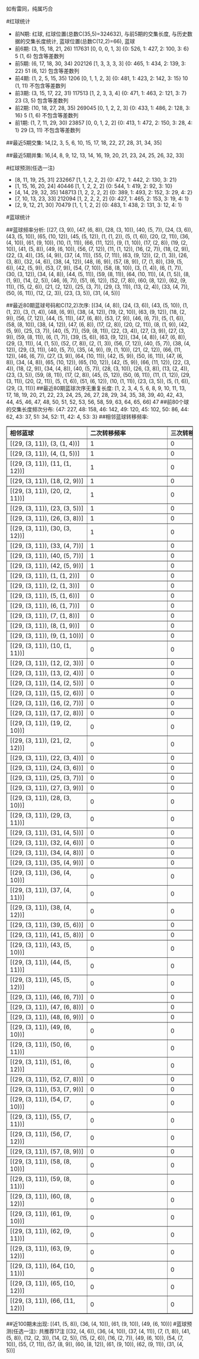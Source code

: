 <!-- 
.. title: 大乐透14051期(2014-05-05)数据分析报告
.. slug: dlott-14051-2014-05-05-report
.. date: 2014-05-06 08:00:00 UTC+08:00
.. tags: Lottery
.. link: 
.. description: 
.. type: text
-->

如有雷同，纯属巧合

<!-- TEASER_END-->

#红球统计

- 前N期: 红球, 红球位置(总数C(35,5)=324632), 与前5期的交集长度, 与历史数据的交集长度统计, 蓝球位置(总数C(12,2)=66), 蓝球
- 前6期: (3, 15, 18, 21, 26) 117631 [0, 0, 0, 1, 3] {0: 526, 1: 427, 2: 100, 3: 6} 5 (1, 6) 包含等差数列
- 前5期: (6, 17, 18, 30, 34) 202126 [1, 3, 3, 3, 3] {0: 465, 1: 434, 2: 139, 3: 22} 51 (6, 12) 包含等差数列
- 前4期: (1, 2, 5, 15, 35) 1206 [0, 1, 1, 2, 3] {0: 481, 1: 423, 2: 142, 3: 15} 10 (1, 11) 不包含等差数列
- 前3期: (3, 15, 17, 22, 31) 117513 [1, 2, 3, 3, 4] {0: 471, 1: 463, 2: 121, 3: 7} 23 (3, 5) 包含等差数列
- 前2期: (10, 18, 27, 28, 35) 269045 [0, 1, 2, 2, 3] {0: 433, 1: 486, 2: 128, 3: 16} 5 (1, 6) 不包含等差数列
- 前1期: (1, 7, 11, 29, 30) 23857 [0, 0, 1, 2, 2] {0: 413, 1: 472, 2: 150, 3: 28, 4: 1} 29 (3, 11) 不包含等差数列

##最近5期交集:
14,[2, 3, 5, 6, 10, 15, 17, 18, 22, 27, 28, 31, 34, 35]

##最近5期并集:
16,[4, 8, 9, 12, 13, 14, 16, 19, 20, 21, 23, 24, 25, 26, 32, 33]

#红球预测(任选一注)

- [8, 11, 19, 25, 31] 232667 [1, 1, 2, 2, 2] {0: 472, 1: 442, 2: 130, 3: 21}
- [1, 15, 16, 20, 24] 40446 [1, 1, 2, 2, 2] {0: 544, 1: 419, 2: 92, 3: 10}
- [4, 14, 29, 32, 35] 148713 [1, 2, 2, 2, 2] {0: 389, 1: 493, 2: 152, 3: 29, 4: 2}
- [7, 10, 13, 23, 33] 212094 [1, 2, 2, 2, 2] {0: 427, 1: 465, 2: 153, 3: 19, 4: 1}
- [2, 9, 12, 21, 30] 70479 [1, 1, 1, 2, 2] {0: 483, 1: 438, 2: 131, 3: 12, 4: 1}

#蓝球统计

##蓝球频率分析:
[(27, (3, 9)), (47, (6, 8)), (28, (3, 10)), (40, (5, 7)), (24, (3, 6)), (43, (5, 10)), (65, (10, 12)), (45, (5, 12)), (1, (1, 2)), (5, (1, 6)), (20, (2, 11)), (36, (4, 10)), (61, (9, 10)), (10, (1, 11)), (66, (11, 12)), (9, (1, 10)), (17, (2, 8)), (19, (2, 10)), (41, (5, 8)), (49, (6, 10)), (56, (7, 12)), (11, (1, 12)), (16, (2, 7)), (18, (2, 9)), (22, (3, 4)), (35, (4, 9)), (37, (4, 11)), (55, (7, 11)), (63, (9, 12)), (2, (1, 3)), (26, (3, 8)), (32, (4, 6)), (38, (4, 12)), (48, (6, 9)), (57, (8, 9)), (7, (1, 8)), (39, (5, 6)), (42, (5, 9)), (53, (7, 9)), (54, (7, 10)), (58, (8, 10)), (3, (1, 4)), (6, (1, 7)), (30, (3, 12)), (34, (4, 8)), (44, (5, 11)), (59, (8, 11)), (64, (10, 11)), (4, (1, 5)), (8, (1, 9)), (14, (2, 5)), (46, (6, 7)), (51, (6, 12)), (52, (7, 8)), (60, (8, 12)), (62, (9, 11)), (15, (2, 6)), (21, (2, 12)), (25, (3, 7)), (29, (3, 11)), (13, (2, 4)), (33, (4, 7)), (50, (6, 11)), (12, (2, 3)), (23, (3, 5)), (31, (4, 5))]

##最近80期蓝球号码和C(12,2)次序:
[(34, (4, 8)), (24, (3, 6)), (43, (5, 10)), (1, (1, 2)), (3, (1, 4)), (48, (6, 9)), (38, (4, 12)), (19, (2, 10)), (63, (9, 12)), (18, (2, 9)), (56, (7, 12)), (44, (5, 11)), (47, (6, 8)), (53, (7, 9)), (46, (6, 7)), (5, (1, 6)), (58, (8, 10)), (38, (4, 12)), (47, (6, 8)), (17, (2, 8)), (20, (2, 11)), (8, (1, 9)), (42, (5, 9)), (25, (3, 7)), (40, (5, 7)), (59, (8, 11)), (22, (3, 4)), (27, (3, 9)), (27, (3, 9)), (59, (8, 11)), (6, (1, 7)), (39, (5, 6)), (63, (9, 12)), (34, (4, 8)), (47, (6, 8)), (29, (3, 11)), (4, (1, 5)), (52, (7, 8)), (2, (1, 3)), (56, (7, 12)), (40, (5, 7)), (38, (4, 12)), (29, (3, 11)), (40, (5, 7)), (35, (4, 9)), (9, (1, 10)), (21, (2, 12)), (66, (11, 12)), (46, (6, 7)), (27, (3, 9)), (64, (10, 11)), (42, (5, 9)), (50, (6, 11)), (47, (6, 8)), (34, (4, 8)), (65, (10, 12)), (65, (10, 12)), (42, (5, 9)), (66, (11, 12)), (22, (3, 4)), (18, (2, 9)), (34, (4, 8)), (40, (5, 7)), (28, (3, 10)), (26, (3, 8)), (13, (2, 4)), (23, (3, 5)), (59, (8, 11)), (17, (2, 8)), (45, (5, 12)), (50, (6, 11)), (11, (1, 12)), (29, (3, 11)), (20, (2, 11)), (5, (1, 6)), (51, (6, 12)), (10, (1, 11)), (23, (3, 5)), (5, (1, 6)), (29, (3, 11))]
##最近80期蓝球次序无重复长度:
[1, 2, 3, 4, 5, 6, 8, 9, 10, 11, 13, 17, 18, 19, 20, 21, 22, 23, 24, 25, 26, 27, 28, 29, 34, 35, 38, 39, 40, 42, 43, 44, 45, 46, 47, 48, 50, 51, 52, 53, 56, 58, 59, 63, 64, 65, 66] 47
##前80个球的交集长度频次分布:
{47: 227, 48: 158, 46: 142, 49: 120, 45: 102, 50: 86, 44: 62, 43: 37, 51: 34, 52: 11, 42: 4, 53: 3}
##相邻蓝球转移频率:
<table border="1" class="table table-striped dataframe">
  <thead>
    <tr style="text-align: left;">
      <th style="min-width: 200px;">相邻蓝球</th>
      <th style="min-width: 200px;">二次转移频率</th>
      <th style="min-width: 200px;">三次转移频率</th>
    </tr>
  </thead>
  <tbody>
    <tr>
      <td>    [(29, (3, 11)), (3, (1, 4))]</td>
      <td> 1</td>
      <td> 0</td>
    </tr>
    <tr>
      <td>    [(29, (3, 11)), (4, (1, 5))]</td>
      <td> 1</td>
      <td> 0</td>
    </tr>
    <tr>
      <td>  [(29, (3, 11)), (11, (1, 12))]</td>
      <td> 1</td>
      <td> 0</td>
    </tr>
    <tr>
      <td>   [(29, (3, 11)), (18, (2, 9))]</td>
      <td> 1</td>
      <td> 0</td>
    </tr>
    <tr>
      <td>  [(29, (3, 11)), (20, (2, 11))]</td>
      <td> 1</td>
      <td> 0</td>
    </tr>
    <tr>
      <td>   [(29, (3, 11)), (23, (3, 5))]</td>
      <td> 1</td>
      <td> 0</td>
    </tr>
    <tr>
      <td>   [(29, (3, 11)), (26, (3, 8))]</td>
      <td> 1</td>
      <td> 0</td>
    </tr>
    <tr>
      <td>  [(29, (3, 11)), (30, (3, 12))]</td>
      <td> 1</td>
      <td> 0</td>
    </tr>
    <tr>
      <td>   [(29, (3, 11)), (33, (4, 7))]</td>
      <td> 1</td>
      <td> 0</td>
    </tr>
    <tr>
      <td>   [(29, (3, 11)), (40, (5, 7))]</td>
      <td> 1</td>
      <td> 0</td>
    </tr>
    <tr>
      <td>   [(29, (3, 11)), (42, (5, 9))]</td>
      <td> 1</td>
      <td> 0</td>
    </tr>
    <tr>
      <td>    [(29, (3, 11)), (1, (1, 2))]</td>
      <td> 0</td>
      <td> 0</td>
    </tr>
    <tr>
      <td>    [(29, (3, 11)), (2, (1, 3))]</td>
      <td> 0</td>
      <td> 0</td>
    </tr>
    <tr>
      <td>    [(29, (3, 11)), (5, (1, 6))]</td>
      <td> 0</td>
      <td> 0</td>
    </tr>
    <tr>
      <td>    [(29, (3, 11)), (6, (1, 7))]</td>
      <td> 0</td>
      <td> 0</td>
    </tr>
    <tr>
      <td>    [(29, (3, 11)), (7, (1, 8))]</td>
      <td> 0</td>
      <td> 0</td>
    </tr>
    <tr>
      <td>    [(29, (3, 11)), (8, (1, 9))]</td>
      <td> 0</td>
      <td> 0</td>
    </tr>
    <tr>
      <td>   [(29, (3, 11)), (9, (1, 10))]</td>
      <td> 0</td>
      <td> 0</td>
    </tr>
    <tr>
      <td>  [(29, (3, 11)), (10, (1, 11))]</td>
      <td> 0</td>
      <td> 0</td>
    </tr>
    <tr>
      <td>   [(29, (3, 11)), (12, (2, 3))]</td>
      <td> 0</td>
      <td> 0</td>
    </tr>
    <tr>
      <td>   [(29, (3, 11)), (13, (2, 4))]</td>
      <td> 0</td>
      <td> 0</td>
    </tr>
    <tr>
      <td>   [(29, (3, 11)), (14, (2, 5))]</td>
      <td> 0</td>
      <td> 0</td>
    </tr>
    <tr>
      <td>   [(29, (3, 11)), (15, (2, 6))]</td>
      <td> 0</td>
      <td> 0</td>
    </tr>
    <tr>
      <td>   [(29, (3, 11)), (16, (2, 7))]</td>
      <td> 0</td>
      <td> 0</td>
    </tr>
    <tr>
      <td>   [(29, (3, 11)), (17, (2, 8))]</td>
      <td> 0</td>
      <td> 0</td>
    </tr>
    <tr>
      <td>  [(29, (3, 11)), (19, (2, 10))]</td>
      <td> 0</td>
      <td> 0</td>
    </tr>
    <tr>
      <td>  [(29, (3, 11)), (21, (2, 12))]</td>
      <td> 0</td>
      <td> 0</td>
    </tr>
    <tr>
      <td>   [(29, (3, 11)), (22, (3, 4))]</td>
      <td> 0</td>
      <td> 0</td>
    </tr>
    <tr>
      <td>   [(29, (3, 11)), (24, (3, 6))]</td>
      <td> 0</td>
      <td> 0</td>
    </tr>
    <tr>
      <td>   [(29, (3, 11)), (25, (3, 7))]</td>
      <td> 0</td>
      <td> 0</td>
    </tr>
    <tr>
      <td>   [(29, (3, 11)), (27, (3, 9))]</td>
      <td> 0</td>
      <td> 0</td>
    </tr>
    <tr>
      <td>  [(29, (3, 11)), (28, (3, 10))]</td>
      <td> 0</td>
      <td> 0</td>
    </tr>
    <tr>
      <td>  [(29, (3, 11)), (29, (3, 11))]</td>
      <td> 0</td>
      <td> 0</td>
    </tr>
    <tr>
      <td>   [(29, (3, 11)), (31, (4, 5))]</td>
      <td> 0</td>
      <td> 0</td>
    </tr>
    <tr>
      <td>   [(29, (3, 11)), (32, (4, 6))]</td>
      <td> 0</td>
      <td> 0</td>
    </tr>
    <tr>
      <td>   [(29, (3, 11)), (34, (4, 8))]</td>
      <td> 0</td>
      <td> 0</td>
    </tr>
    <tr>
      <td>   [(29, (3, 11)), (35, (4, 9))]</td>
      <td> 0</td>
      <td> 0</td>
    </tr>
    <tr>
      <td>  [(29, (3, 11)), (36, (4, 10))]</td>
      <td> 0</td>
      <td> 0</td>
    </tr>
    <tr>
      <td>  [(29, (3, 11)), (37, (4, 11))]</td>
      <td> 0</td>
      <td> 0</td>
    </tr>
    <tr>
      <td>  [(29, (3, 11)), (38, (4, 12))]</td>
      <td> 0</td>
      <td> 0</td>
    </tr>
    <tr>
      <td>   [(29, (3, 11)), (39, (5, 6))]</td>
      <td> 0</td>
      <td> 0</td>
    </tr>
    <tr>
      <td>   [(29, (3, 11)), (41, (5, 8))]</td>
      <td> 0</td>
      <td> 0</td>
    </tr>
    <tr>
      <td>  [(29, (3, 11)), (43, (5, 10))]</td>
      <td> 0</td>
      <td> 0</td>
    </tr>
    <tr>
      <td>  [(29, (3, 11)), (44, (5, 11))]</td>
      <td> 0</td>
      <td> 0</td>
    </tr>
    <tr>
      <td>  [(29, (3, 11)), (45, (5, 12))]</td>
      <td> 0</td>
      <td> 0</td>
    </tr>
    <tr>
      <td>   [(29, (3, 11)), (46, (6, 7))]</td>
      <td> 0</td>
      <td> 0</td>
    </tr>
    <tr>
      <td>   [(29, (3, 11)), (47, (6, 8))]</td>
      <td> 0</td>
      <td> 0</td>
    </tr>
    <tr>
      <td>   [(29, (3, 11)), (48, (6, 9))]</td>
      <td> 0</td>
      <td> 0</td>
    </tr>
    <tr>
      <td>  [(29, (3, 11)), (49, (6, 10))]</td>
      <td> 0</td>
      <td> 0</td>
    </tr>
    <tr>
      <td>  [(29, (3, 11)), (50, (6, 11))]</td>
      <td> 0</td>
      <td> 0</td>
    </tr>
    <tr>
      <td>  [(29, (3, 11)), (51, (6, 12))]</td>
      <td> 0</td>
      <td> 0</td>
    </tr>
    <tr>
      <td>   [(29, (3, 11)), (52, (7, 8))]</td>
      <td> 0</td>
      <td> 0</td>
    </tr>
    <tr>
      <td>   [(29, (3, 11)), (53, (7, 9))]</td>
      <td> 0</td>
      <td> 0</td>
    </tr>
    <tr>
      <td>  [(29, (3, 11)), (54, (7, 10))]</td>
      <td> 0</td>
      <td> 0</td>
    </tr>
    <tr>
      <td>  [(29, (3, 11)), (55, (7, 11))]</td>
      <td> 0</td>
      <td> 0</td>
    </tr>
    <tr>
      <td>  [(29, (3, 11)), (56, (7, 12))]</td>
      <td> 0</td>
      <td> 0</td>
    </tr>
    <tr>
      <td>   [(29, (3, 11)), (57, (8, 9))]</td>
      <td> 0</td>
      <td> 0</td>
    </tr>
    <tr>
      <td>  [(29, (3, 11)), (58, (8, 10))]</td>
      <td> 0</td>
      <td> 0</td>
    </tr>
    <tr>
      <td>  [(29, (3, 11)), (59, (8, 11))]</td>
      <td> 0</td>
      <td> 0</td>
    </tr>
    <tr>
      <td>  [(29, (3, 11)), (60, (8, 12))]</td>
      <td> 0</td>
      <td> 0</td>
    </tr>
    <tr>
      <td>  [(29, (3, 11)), (61, (9, 10))]</td>
      <td> 0</td>
      <td> 0</td>
    </tr>
    <tr>
      <td>  [(29, (3, 11)), (62, (9, 11))]</td>
      <td> 0</td>
      <td> 0</td>
    </tr>
    <tr>
      <td>  [(29, (3, 11)), (63, (9, 12))]</td>
      <td> 0</td>
      <td> 0</td>
    </tr>
    <tr>
      <td> [(29, (3, 11)), (64, (10, 11))]</td>
      <td> 0</td>
      <td> 0</td>
    </tr>
    <tr>
      <td> [(29, (3, 11)), (65, (10, 12))]</td>
      <td> 0</td>
      <td> 0</td>
    </tr>
    <tr>
      <td> [(29, (3, 11)), (66, (11, 12))]</td>
      <td> 0</td>
      <td> 0</td>
    </tr>
  </tbody>
</table>
##近100期未出现:
[(41, (5, 8)), (36, (4, 10)), (61, (9, 10)), (49, (6, 10))]
#蓝球预测(任选一注):
共推荐17注
[(32, (4, 6)), (36, (4, 10)), (37, (4, 11)), (7, (1, 8)), (41, (5, 8)), (12, (2, 3)), (14, (2, 5)), (15, (2, 6)), (16, (2, 7)), (49, (6, 10)), (54, (7, 10)), (55, (7, 11)), (57, (8, 9)), (60, (8, 12)), (61, (9, 10)), (62, (9, 11)), (31, (4, 5))]

